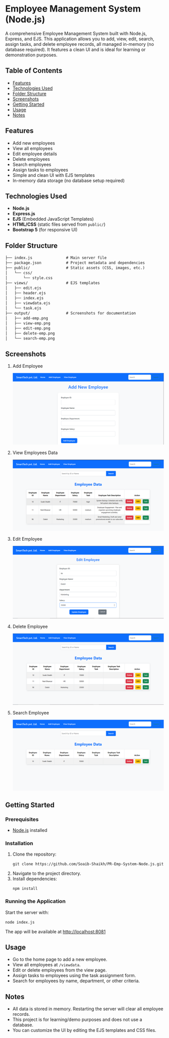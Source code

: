 # Employee Management System (Node.js)

A comprehensive Employee Management System built with Node.js, Express, and EJS. This application allows you to add, view, edit, search, assign tasks, and delete employee records, all managed in-memory (no database required). It features a clean UI and is ideal for learning or demonstration purposes.

## Table of Contents
- [Features](#features)
- [Technologies Used](#technologies-used)
- [Folder Structure](#folder-structure)
- [Screenshots](#screenshots)
- [Getting Started](#getting-started)
- [Usage](#usage)
- [Notes](#notes)

## Features
- Add new employees
- View all employees
- Edit employee details
- Delete employees
- Search employees
- Assign tasks to employees
- Simple and clean UI with EJS templates
- In-memory data storage (no database setup required)

## Technologies Used
- **Node.js**
- **Express.js**
- **EJS** (Embedded JavaScript Templates)
- **HTML/CSS** (static files served from `public/`)
- **Bootstrap 5** (for responsive UI)

## Folder Structure
```
├── index.js               # Main server file
├── package.json           # Project metadata and dependencies
├── public/                # Static assets (CSS, images, etc.)
│   └── css/
│       └── style.css
├── views/                 # EJS templates
│   ├── edit.ejs
│   ├── header.ejs
│   ├── index.ejs
│   ├── viewdata.ejs
│   └── task.ejs
├── output/                # Screenshots for documentation
│   ├── add-emp.png
│   ├── view-emp.png
│   ├── edit-emp.png
│   ├── delete-emp.png
│   └── search-emp.png
```

## Screenshots

1. Add Employee

   ![Add Employee](./output/add-emp.png)

2. View Employees Data

   ![View Employees](./output/view-emp.png)

3. Edit Employee

   ![Edit Employee](./output/edit-emp.png)

4. Delete Employee

   ![Delete Employee](./output/delete-emp.png)

5. Search Employee

   ![Search Employee](./output/search-emp.png)

## Getting Started

### Prerequisites
- [Node.js](https://nodejs.org/) installed

### Installation
1. Clone the repository:
   ```
   git clone https://github.com/Soaib-Shaikh/PR-Emp-System-Node.js.git
   ```
2. Navigate to the project directory.
3. Install dependencies:
   ```
   npm install
   ```

### Running the Application
Start the server with:
```
node index.js
```

The app will be available at [http://localhost:8081](http://localhost:8081)

## Usage
- Go to the home page to add a new employee.
- View all employees at `/viewdata`.
- Edit or delete employees from the view page.
- Assign tasks to employees using the task assignment form.
- Search for employees by name, department, or other criteria.

## Notes
- All data is stored in memory. Restarting the server will clear all employee records.
- This project is for learning/demo purposes and does not use a database.
- You can customize the UI by editing the EJS templates and CSS files.

